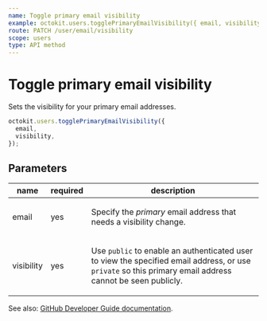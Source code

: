 ```yaml
---
name: Toggle primary email visibility
example: octokit.users.togglePrimaryEmailVisibility({ email, visibility })
route: PATCH /user/email/visibility
scope: users
type: API method
---
```


# Toggle primary email visibility

Sets the visibility for your primary email addresses.

```js
octokit.users.togglePrimaryEmailVisibility({
  email,
  visibility,
});
```

## Parameters

<table>
  <thead>
    <tr>
      <th>name</th>
      <th>required</th>
      <th>description</th>
    </tr>
  </thead>
  <tbody>
    <tr><td>email</td><td>yes</td><td>

Specify the _primary_ email address that needs a visibility change.

</td></tr>
<tr><td>visibility</td><td>yes</td><td>

Use `public` to enable an authenticated user to view the specified email address, or use `private` so this primary email address cannot be seen publicly.

</td></tr>
  </tbody>
</table>

See also: [GitHub Developer Guide documentation](https://developer.github.com/v3/users/emails/#toggle-primary-email-visibility).
